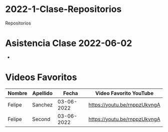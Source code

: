 # 2022-1-Clase-Repositorios
Repositorios


# Asistencia Clase 2022-06-02

- 


# Videos Favoritos

| Nombre | Apellido | Fecha      | Video Favorito YouTube       |
| ------ | -------- | ---------- | ---------------------------- |
| Felipe | Sanchez  | 03-06-2022 | https://youtu.be/rnppzUkvngA |
| Felipe | Second  | 03-06-2022 | https://youtu.be/rnppzUkvngA |


